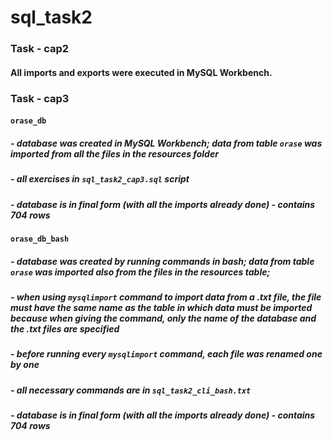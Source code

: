 # sql_task2

### Task - cap2
#### All imports and exports were executed in MySQL Workbench.

### Task - cap3
#### `orase_db` 
##### - database was created in MySQL Workbench; data from table `orase` was imported from all the files in the resources folder
##### - all exercises in `sql_task2_cap3.sql` script
##### - database is in final form (with all the imports already done) - contains 704 rows

#### `orase_db_bash` 
##### - database was created by running commands in bash; data from table `orase` was imported also from the files in the resources table; 
##### - when using `mysqlimport` command to import data from a .txt file, the file must have the same name as the table in which data must be imported because when giving the command, only the name of the database and the .txt files are specified
##### - before running every `mysqlimport` command, each file was renamed one by one 
##### - all necessary commands are in `sql_task2_cli_bash.txt`
##### - database is in final form (with all the imports already done) - contains 704 rows
